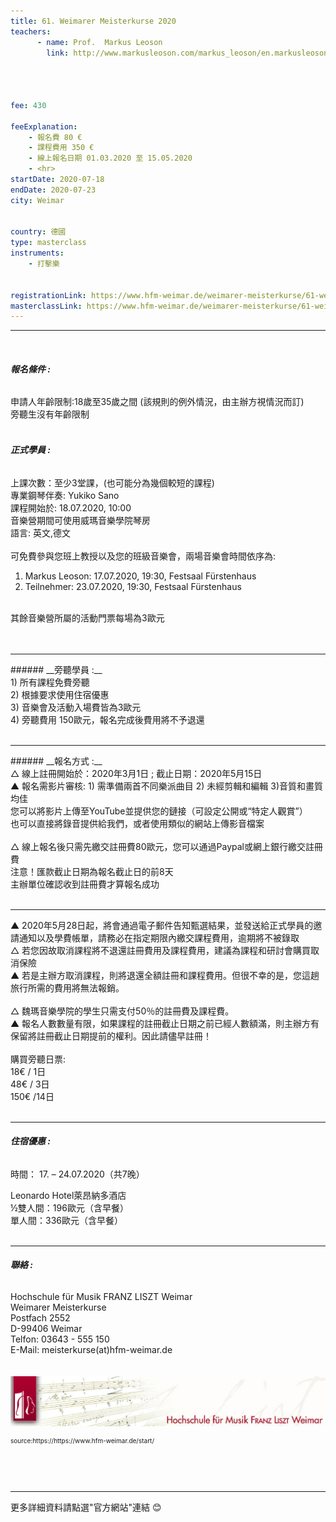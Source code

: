 ```yaml
---
title: 61. Weimarer Meisterkurse 2020
teachers:
      - name: Prof.  Markus Leoson
        link: http://www.markusleoson.com/markus_leoson/en.markusleoson.html




fee: 430 

feeExplanation: 
    - 報名費 80 €
    - 課程費用 350 € 
    - 線上報名日期 01.03.2020 至 15.05.2020
    - <hr>
startDate: 2020-07-18
endDate: 2020-07-23
city: Weimar
      

country: 德國
type: masterclass
instruments:
    - 打擊樂
    

registrationLink: https://www.hfm-weimar.de/weimarer-meisterkurse/61-weimarer-meisterkurse-2020/kurse/markus-leoson-schlagwerk/
masterclassLink: https://www.hfm-weimar.de/weimarer-meisterkurse/61-weimarer-meisterkurse-2020/informationen-konditionen/?L=0
---
```

<hr><br>

###### __報名條件 :__<br> 
申請人年齡限制:18歲至35歲之間 (該規則的例外情況，由主辦方視情況而訂)<br>
旁聽生沒有年齡限制<br>
<br>
###### __正式學員 :__<br> 
上課次數：至少3堂課，(也可能分為幾個較短的課程)<br>
專業鋼琴伴奏: Yukiko Sano<br>
課程開始於: 18.07.2020, 10:00<br>
音樂營期間可使用威瑪音樂學院琴房<br>
語言: 英文,德文<br>
<br>
可免費參與您班上教授以及您的班級音樂會，兩場音樂會時間依序為:<br>
1) Markus Leoson: 17.07.2020, 19:30, Festsaal Fürstenhaus<br>
2) Teilnehmer: 23.07.2020, 19:30, Festsaal Fürstenhaus<br>
<br>
其餘音樂營所屬的活動門票每場為3歐元<br>
<br>
<br> 
<hr>
###### __旁聽學員 :__<br> 
1) 所有課程免費旁聽<br>
2) 根據要求使用住宿優惠<br>
3) 音樂會及活動入場費皆為3歐元<br>
4) 旁聽費用 150歐元，報名完成後費用將不予退還 <br>

<br> 
<hr>
###### __報名方式 :__<br>
△ 線上註冊開始於：2020年3月1日 ; 截止日期：2020年5月15日<br>
▲ 報名需影片審核: 1) 需準備兩首不同樂派曲目 2) 未經剪輯和編輯 3)音質和畫質均佳<br>
您可以將影片上傳至YouTube並提供您的鏈接（可設定公開或“特定人觀賞”）<br>
也可以直接將錄音提供給我們，或者使用類似的網站上傳影音檔案<br>
<br>
△ 線上報名後只需先繳交註冊費80歐元，您可以通過Paypal或網上銀行繳交註冊費<br>
注意！匯款截止日期為報名截止日的前8天<br>
主辦單位確認收到註冊費才算報名成功<br>
<br>
<hr>
▲ 2020年5月28日起，將會通過電子郵件告知甄選結果，並發送給正式學員的邀請通知以及學費帳單，請務必在指定期限內繳交課程費用，逾期將不被錄取<br>
△ 若您因故取消課程將不退還註冊費用及課程費用，建議為課程和研討會購買取消保險<br>
▲ 若是主辦方取消課程，則將退還全額註冊和課程費用。但很不幸的是，您這趟旅行所需的費用將無法報銷。<br>
<br>
△ 魏瑪音樂學院的學生只需支付50％的註冊費及課程費。<br>
▲ 報名人數數量有限，如果課程的註冊截止日期之前已經人數額滿，則主辦方有保留將註冊截止日期提前的權利。因此請儘早註冊！<br>

<br>
購買旁聽日票:<br>
18€ / 1日 <br>
48€ / 3日<br>
150€ /14日<br>
<br>

<hr>

###### __住宿優惠 :__<br>
時間： 17. – 24.07.2020（共7晚）<br>

Leonardo Hotel萊昂納多酒店<br>
    ½雙人間：196歐元（含早餐）<br>
    單人間：336歐元（含早餐）<br>
<br>
<hr>

###### __聯絡 :__<br>
Hochschule für Musik FRANZ LISZT Weimar<br>
Weimarer Meisterkurse<br>
Postfach 2552<br>
D-99406 Weimar<br>
Telfon: 03643 - 555 150<br>
E-Mail: meisterkurse(at)hfm-weimar.de<br>
<br>
<br>
<img src="/assets/img/weimar.png" class="img-fluid" alt="...">
<P style="font-size: 10px">source:https://https://www.hfm-weimar.de/start/</P>

<br>
<br>
<br>
<hr>
更多詳細資料請點選"官方網站"連結 😊
